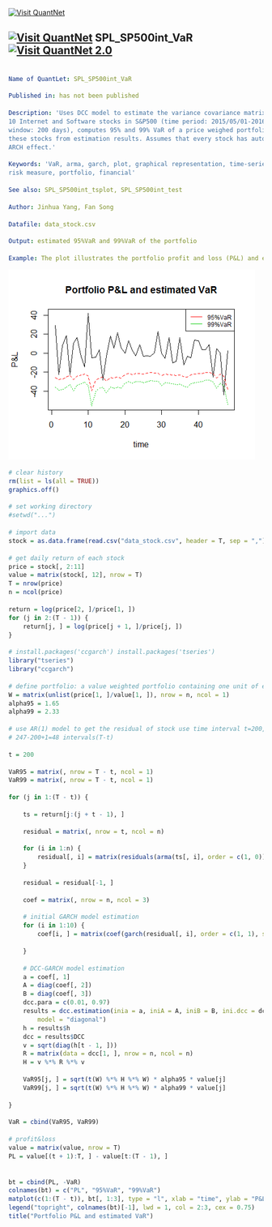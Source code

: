
[<img src="https://github.com/QuantLet/Styleguide-and-Validation-procedure/blob/master/pictures/banner.png" alt="Visit QuantNet">](http://quantlet.de/index.php?p=info)

## [<img src="https://github.com/QuantLet/Styleguide-and-Validation-procedure/blob/master/pictures/qloqo.png" alt="Visit QuantNet">](http://quantlet.de/) **SPL_SP500int_VaR** [<img src="https://github.com/QuantLet/Styleguide-and-Validation-procedure/blob/master/pictures/QN2.png" width="60" alt="Visit QuantNet 2.0">](http://quantlet.de/d3/ia)

```yaml

Name of QuantLet: SPL_SP500int_VaR

Published in: has not been published

Description: 'Uses DCC model to estimate the variance covariance matrix of returns of 
10 Internet and Software stocks in S&P500 (time period: 2015/05/01-2016/04/25, rolling 
window: 200 days), computes 95% and 99% VaR of a price weighed portfolio containing 
these stocks from estimation results. Assumes that every stock has autocorrelation and 
ARCH effect.'

Keywords: 'VaR, arma, garch, plot, graphical representation, time-series, volatility, 
risk measure, portfolio, financial'

See also: SPL_SP500int_tsplot, SPL_SP500int_test

Author: Jinhua Yang, Fan Song

Datafile: data_stock.csv

Output: estimated 95%VaR and 99%VaR of the portfolio

Example: The plot illustrates the portfolio profit and loss (P&L) and estimated 95%VaR and 99%VaR

```

![Picture1](P&L_VaR.png)

```r
# clear history
rm(list = ls(all = TRUE))
graphics.off()

# set working directory
#setwd("...")

# import data
stock = as.data.frame(read.csv("data_stock.csv", header = T, sep = ","))

# get daily return of each stock
price = stock[, 2:11]
value = matrix(stock[, 12], nrow = T)
T = nrow(price)
n = ncol(price)

return = log(price[2, ]/price[1, ])
for (j in 2:(T - 1)) {
    return[j, ] = log(price[j + 1, ]/price[j, ])
}

# install.packages('ccgarch') install.packages('tseries')
library("tseries")
library("ccgarch")

# define portfolio: a value weighted portfolio containing one unit of each stock
W = matrix(unlist(price[1, ]/value[1, ]), nrow = n, ncol = 1)
alpha95 = 1.65
alpha99 = 2.33

# use AR(1) model to get the residual of stock use time interval t=200, there are
# 247-200+1=48 intervals(T-t)

t = 200

VaR95 = matrix(, nrow = T - t, ncol = 1)
VaR99 = matrix(, nrow = T - t, ncol = 1)

for (j in 1:(T - t)) {
    
    ts = return[j:(j + t - 1), ]
    
    residual = matrix(, nrow = t, ncol = n)
    
    for (i in 1:n) {
        residual[, i] = matrix(residuals(arma(ts[, i], order = c(1, 0))))
    }
    
    residual = residual[-1, ]
    
    coef = matrix(, nrow = n, ncol = 3)
    
    # initial GARCH model estimation
    for (i in 1:10) {
        coef[i, ] = matrix(coef(garch(residual[, i], order = c(1, 1), series = NULL)))
        
    }
    
    # DCC-GARCH model estimation
    a = coef[, 1]
    A = diag(coef[, 2])
    B = diag(coef[, 3])
    dcc.para = c(0.01, 0.97)
    results = dcc.estimation(inia = a, iniA = A, iniB = B, ini.dcc = dcc.para, dvar = residual, 
        model = "diagonal")
    h = results$h
    dcc = results$DCC
    v = sqrt(diag(h[t - 1, ]))
    R = matrix(data = dcc[1, ], nrow = n, ncol = n)
    H = v %*% R %*% v
    
    VaR95[j, ] = sqrt(t(W) %*% H %*% W) * alpha95 * value[j]
    VaR99[j, ] = sqrt(t(W) %*% H %*% W) * alpha99 * value[j]
    
}

VaR = cbind(VaR95, VaR99)

# profit&loss
value = matrix(value, nrow = T)
PL = value[(t + 1):T, ] - value[t:(T - 1), ]


bt = cbind(PL, -VaR)
colnames(bt) = c("PL", "95%VaR", "99%VaR")
matplot(c(1:(T - t)), bt[, 1:3], type = "l", xlab = "time", ylab = "P&L")
legend("topright", colnames(bt)[-1], lwd = 1, col = 2:3, cex = 0.75)
title("Portfolio P&L and estimated VaR")

```
